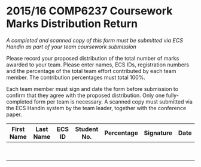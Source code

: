 # 2015/16 COMP6237 Coursework Marks Distribution Return
*A completed and scanned copy of this form must be submitted via ECS Handin as part of your team coursework submission*

Please record your proposed distribution of the total number of marks awarded to your team. Please enter names, ECS IDs, registration numbers and the percentage of the total team effort contributed by each team member. The contribution percentages must total 100%.

Each team member must sign and date the form before submission to confirm that they agree with the proposed distribution. Only one fully-completed form per team is necessary. A scanned copy must submitted via the ECS Handin system by the team leader, together with the conference paper.

 First Name | Last Name | ECS ID | Student No. | Percentage | Signature | Date
------------|-----------|--------|-------------|------------|-----------|------
            |           |        |             |            |           |      
            |           |        |             |            |           |      
            |           |        |             |            |           |      
            |           |        |             |            |           |      
            |           |        |             |            |           |      
            |           |        |             |            |           |      
            |           |        |             |            |           |      
            |           |        |             |            |           |      

